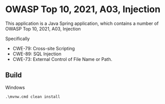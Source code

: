 # OWASP Top 10, 2021, A03, Injection

This application is a Java Spring application, which contains a number of
OWASP Top 10, 2021, A03, Injection

Specifically
* CWE-79: Cross-site Scripting
* CWE-89: SQL Injection
* CWE-73: External Control of File Name or Path.

## Build

Windows
```
.\mvnw.cmd clean install
```